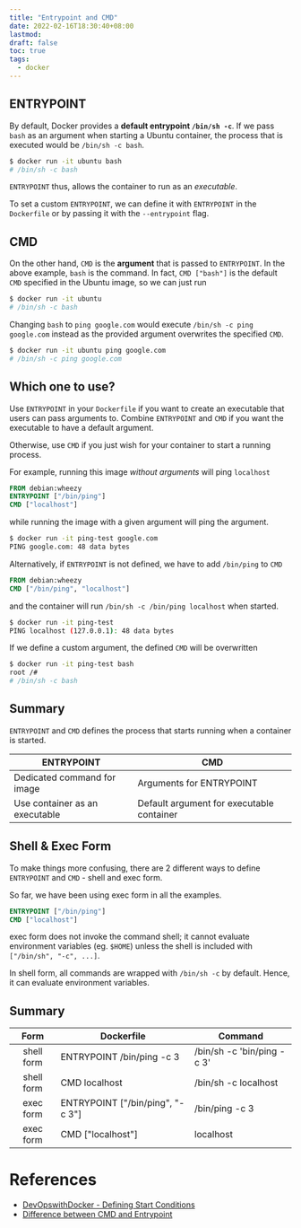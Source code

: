 ```yaml
---
title: "Entrypoint and CMD"
date: 2022-02-16T18:30:40+08:00
lastmod:
draft: false
toc: true
tags:
  - docker
---
```


## ENTRYPOINT

By default, Docker provides a **default entrypoint `/bin/sh -c`**. If we pass `bash` as an argument when starting a Ubuntu container, the process that is executed would be `/bin/sh -c bash`.

```bash
$ docker run -it ubuntu bash
# /bin/sh -c bash
```

`ENTRYPOINT` thus, allows the container to run as an *executable*.

To set a custom `ENTRYPOINT`, we can define it with `ENTRYPOINT` in the `Dockerfile` or by passing it with the `--entrypoint` flag.

## CMD

On the other hand, `CMD` is the **argument** that is passed to `ENTRYPOINT`. In the above example, `bash` is the command. In fact, `CMD ["bash"]` is the default `CMD` specified in the Ubuntu image, so we can just run

```bash
$ docker run -it ubuntu
# /bin/sh -c bash
```

Changing `bash` to `ping google.com` would execute `/bin/sh -c ping google.com` instead as the provided argument overwrites the specified `CMD`.

```bash
$ docker run -it ubuntu ping google.com
# /bin/sh -c ping google.com
```

## Which one to use?
Use `ENTRYPOINT` in your `Dockerfile` if you want to create an executable that users can pass arguments to. Combine `ENTRYPOINT` and `CMD` if you want the executable to have a default argument.

Otherwise, use `CMD` if you just wish for your container to start a running process.

For example, running this image *without arguments* will ping `localhost`

```Dockerfile
FROM debian:wheezy
ENTRYPOINT ["/bin/ping"]
CMD ["localhost"]
```

while running the image with a given argument will ping the argument.

```bash
$ docker run -it ping-test google.com
PING google.com: 48 data bytes
```

Alternatively, if `ENTRYPOINT` is not defined, we have to add `/bin/ping` to `CMD`

```Dockerfile
FROM debian:wheezy
CMD ["/bin/ping", "localhost"]
```

and the container will run `/bin/sh -c /bin/ping localhost` when started.

```bash
$ docker run -it ping-test
PING localhost (127.0.0.1): 48 data bytes
```

If we define a custom argument, the defined `CMD` will be overwritten

```bash
$ docker run -it ping-test bash
root /#
# /bin/sh -c bash
```

## Summary

`ENTRYPOINT` and `CMD` defines the process that starts running when a container is started.

| ENTRYPOINT                     | CMD                      |
| ------------------------------ | ------------------------ |
| Dedicated command for image    | Arguments for ENTRYPOINT |
| Use container as an executable | Default argument for executable container |

## Shell & Exec Form
To make things more confusing, there are 2 different ways to define `ENTRYPOINT` and `CMD` - shell and exec form.

So far, we have been using exec form in all the examples.

```Dockerfile
ENTRYPOINT ["/bin/ping"]
CMD ["localhost"]
```

exec form does not invoke the command shell; it cannot evaluate environment variables (eg. `$HOME`) unless the shell is included with `["/bin/sh", "-c", ...]`.

In shell form, all commands are wrapped with `/bin/sh -c` by default. Hence, it can evaluate environment variables.

## Summary
|   Form     | Dockerfile                       | Command                    |
| :--------: | -------------------------------- | -------------------------- |
| shell form | ENTRYPOINT /bin/ping -c 3        | /bin/sh -c 'bin/ping -c 3' |
| shell form | CMD localhost                    | /bin/sh -c localhost       |
| exec form  | ENTRYPOINT ["/bin/ping", "-c 3"] | /bin/ping -c 3             |
| exec form  | CMD ["localhost"]                | localhost                  |

# References
- [DevOpswithDocker - Defining Start Conditions](https://devopswithdocker.com/part-1/4-defining-start-conditions)
- [Difference between CMD and Entrypoint](https://stackoverflow.com/questions/21553353/what-is-the-difference-between-cmd-and-entrypoint-in-a-dockerfile)
